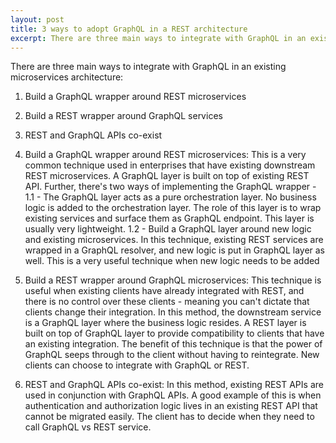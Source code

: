 ```yaml
---
layout: post
title: 3 ways to adopt GraphQL in a REST architecture
excerpt: There are three main ways to integrate with GraphQL in an existing microservices architecture.
---
```


There are three main ways to integrate with GraphQL in an existing microservices architecture:
1. Build a GraphQL wrapper around REST microservices
2. Build a REST wrapper around GraphQL services
3. REST and GraphQL APIs co-exist


1. Build a GraphQL wrapper around REST microservices:
This is a very common technique used in enterprises that have existing downstream REST microservices. A GraphQL layer is built on top of existing REST API. Further, there's two ways of implementing the GraphQL wrapper -
   1.1 -  The GraphQL layer acts as a pure orchestration layer. No business logic is added to the orchestration layer. The role of this layer is to wrap existing services and surface them as GraphQL endpoint. This layer is usually very lightweight.
    1.2 - Build a GraphQL layer around new logic and existing microservices. In this technique, existing REST services are wrapped in a GraphQL resolver, and new logic is put in GraphQL layer as well. This is a very useful technique when new logic needs to be added


2. Build a REST wrapper around GraphQL microservices:
This technique is useful when existing clients have already integrated with REST, and there is no control over these clients - meaning you can't dictate that clients change their integration. In this method, the downstream service is a GraphQL layer where the business logic resides. A REST layer is built on top of GraphQL layer to provide compatibility to clients that have an existing integration. The benefit of this technique is that the power of GraphQL seeps through to the client without having to reintegrate. New clients can choose to integrate with GraphQL or REST.

3. REST and GraphQL APIs co-exist:
In this method, existing REST APIs are used in conjunction with GraphQL APIs. A good example of this is when authentication and authorization logic lives in an existing REST API that cannot be migrated easily. The client has to decide when they need to call GraphQL vs REST service.
